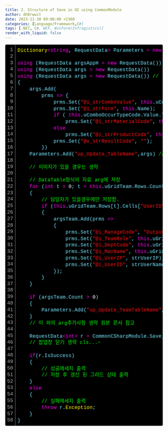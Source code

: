 ```yaml
---
title: 2. Structure of Save in UI using CommonModule
author: dh0rwwit
date: 2023-11-30 09:00:00 +2300
categories: [Language/Framework,C#]
tags: [.NET, C#, WCF, Winform(Infragistics)]
render_with_liquid: false
---
```


<div class="colorscripter-code" style="color:#73E1F7;font-family:Consolas, 'Liberation Mono', Menlo, Courier, monospace !important; position:relative !important;overflow:auto"><table class="colorscripter-code-table" style="margin:0;padding:0;border:none;background-color:#000000;border-radius:4px;" cellspacing="0" cellpadding="0"><tr><td style="padding:6px;border-right:2px solid #4f4f4f"><div style="margin:0;padding:0;word-break:normal;text-align:right;color:#aaa;font-family:Consolas, 'Liberation Mono', Menlo, Courier, monospace !important;line-height:130%"><div style="line-height:130%">1</div><div style="line-height:130%">2</div><div style="line-height:130%">3</div><div style="line-height:130%">4</div><div style="line-height:130%">5</div><div style="line-height:130%">6</div><div style="line-height:130%">7</div><div style="line-height:130%">8</div><div style="line-height:130%">9</div><div style="line-height:130%">10</div><div style="line-height:130%">11</div><div style="line-height:130%">12</div><div style="line-height:130%">13</div><div style="line-height:130%">14</div><div style="line-height:130%">15</div><div style="line-height:130%">16</div><div style="line-height:130%">17</div><div style="line-height:130%">18</div><div style="line-height:130%">19</div><div style="line-height:130%">20</div><div style="line-height:130%">21</div><div style="line-height:130%">22</div><div style="line-height:130%">23</div><div style="line-height:130%">24</div><div style="line-height:130%">25</div><div style="line-height:130%">26</div><div style="line-height:130%">27</div><div style="line-height:130%">28</div><div style="line-height:130%">29</div><div style="line-height:130%">30</div><div style="line-height:130%">31</div><div style="line-height:130%">32</div><div style="line-height:130%">33</div><div style="line-height:130%">34</div><div style="line-height:130%">35</div><div style="line-height:130%">36</div><div style="line-height:130%">37</div><div style="line-height:130%">38</div><div style="line-height:130%">39</div><div style="line-height:130%">40</div><div style="line-height:130%">41</div><div style="line-height:130%">42</div><div style="line-height:130%">43</div><div style="line-height:130%">44</div><div style="line-height:130%">45</div><div style="line-height:130%">46</div><div style="line-height:130%">47</div><div style="line-height:130%">48</div><div style="line-height:130%">49</div><div style="line-height:130%">50</div><div style="line-height:130%">51</div><div style="line-height:130%">52</div><div style="line-height:130%">53</div><div style="line-height:130%">54</div><div style="line-height:130%">55</div><div style="line-height:130%">56</div><div style="line-height:130%">57</div><div style="line-height:130%">58</div></div></td><td style="padding:6px 0;text-align:left"><div style="margin:0;padding:0;color:#73E1F7;font-family:Consolas, 'Liberation Mono', Menlo, Courier, monospace !important;line-height:130%"><div style="padding:0 6px; white-space:pre; line-height:130%"><span style="color:#FEF705">Dictionary</span><span style="color:#FE05F2">&lt;</span><span style="color:#FE05F2">string</span>,&nbsp;RequestData<span style="color:#FEF705"></span><span style="color:#FE05F2">&gt;</span>&nbsp;Parameters&nbsp;<span style="color:#FEF705"></span><span style="color:#FE05F2">=</span>&nbsp;<span style="color:#FE05F2">new</span>&nbsp;<span style="color:#FEF705">Dictionary</span><span style="color:#FE05F2">&lt;</span><span style="color:#FE05F2">string</span>,&nbsp;RequestData<span style="color:#FEF705"></span><span style="color:#FE05F2">&gt;</span>();&nbsp;</div><div style="padding:0 6px; white-space:pre; line-height:130%">&nbsp;</div><div style="padding:0 6px; white-space:pre; line-height:130%"><span style="color:#FE05F2">using</span>&nbsp;(RequestData&nbsp;argsAppH&nbsp;<span style="color:#FEF705"></span><span style="color:#FE05F2">=</span>&nbsp;<span style="color:#FE05F2">new</span>&nbsp;RequestData())</div><div style="padding:0 6px; white-space:pre; line-height:130%"><span style="color:#FE05F2">using</span>&nbsp;(RequestData&nbsp;args&nbsp;<span style="color:#FEF705"></span><span style="color:#FE05F2">=</span>&nbsp;<span style="color:#FE05F2">new</span>&nbsp;RequestData())</div><div style="padding:0 6px; white-space:pre; line-height:130%"><span style="color:#FE05F2">using</span>&nbsp;(RequestData&nbsp;args&nbsp;<span style="color:#FEF705"></span><span style="color:#FE05F2">=</span>&nbsp;<span style="color:#FE05F2">new</span>&nbsp;RequestData())&nbsp;<span style="color:#05F508">//&nbsp;...</span></div><div style="padding:0 6px; white-space:pre; line-height:130%">{</div><div style="padding:0 6px; white-space:pre; line-height:130%">&nbsp;&nbsp;&nbsp;&nbsp;args.Add(</div><div style="padding:0 6px; white-space:pre; line-height:130%">&nbsp;&nbsp;&nbsp;&nbsp;&nbsp;&nbsp;&nbsp;&nbsp;prms&nbsp;<span style="color:#FEF705"></span><span style="color:#FE05F2">=</span><span style="color:#FEF705"></span><span style="color:#FE05F2">&gt;</span>&nbsp;{</div><div style="padding:0 6px; white-space:pre; line-height:130%">&nbsp;&nbsp;&nbsp;&nbsp;&nbsp;&nbsp;&nbsp;&nbsp;&nbsp;&nbsp;&nbsp;&nbsp;prms.Set(<span style="color:#FA1216">"@i_strComboValue"</span>,&nbsp;<span style="color:#FE05F2">this</span>.uComboValue.Value.ToString());</div><div style="padding:0 6px; white-space:pre; line-height:130%">&nbsp;&nbsp;&nbsp;&nbsp;&nbsp;&nbsp;&nbsp;&nbsp;&nbsp;&nbsp;&nbsp;&nbsp;prms.Set(<span style="color:#FA1216">"@i_strForm"</span>,&nbsp;<span style="color:#FE05F2">this</span>.Name);</div><div style="padding:0 6px; white-space:pre; line-height:130%">&nbsp;&nbsp;&nbsp;&nbsp;&nbsp;&nbsp;&nbsp;&nbsp;&nbsp;&nbsp;&nbsp;&nbsp;<span style="color:#FE05F2">if</span>&nbsp;(&nbsp;<span style="color:#FE05F2">this</span>.uComboOccurTypeCode.Value.ToString()&nbsp;<span style="color:#FEF705"></span><span style="color:#FE05F2">=</span><span style="color:#FEF705"></span><span style="color:#FE05F2">=</span><span style="color:#FA1216">"I"</span>)</div><div style="padding:0 6px; white-space:pre; line-height:130%">&nbsp;&nbsp;&nbsp;&nbsp;&nbsp;&nbsp;&nbsp;&nbsp;&nbsp;&nbsp;&nbsp;&nbsp;&nbsp;&nbsp;&nbsp;&nbsp;prms.Set(<span style="color:#FA1216">"@i_strMaterialCode"</span>,&nbsp;<span style="color:#FE05F2">this</span>.uTextMaterialCode.Text);</div><div style="padding:0 6px; white-space:pre; line-height:130%">&nbsp;&nbsp;&nbsp;&nbsp;&nbsp;&nbsp;&nbsp;&nbsp;&nbsp;&nbsp;&nbsp;&nbsp;<span style="color:#FE05F2">else</span>&nbsp;</div><div style="padding:0 6px; white-space:pre; line-height:130%">&nbsp;&nbsp;&nbsp;&nbsp;&nbsp;&nbsp;&nbsp;&nbsp;&nbsp;&nbsp;&nbsp;&nbsp;&nbsp;&nbsp;&nbsp;&nbsp;prms.Set(<span style="color:#FA1216">"@i_strProductCode"</span>,&nbsp;<span style="color:#FE05F2">this</span>.uTextMaterialCode.Text);</div><div style="padding:0 6px; white-space:pre; line-height:130%">&nbsp;&nbsp;&nbsp;&nbsp;&nbsp;&nbsp;&nbsp;&nbsp;&nbsp;&nbsp;&nbsp;&nbsp;prms.Set(<span style="color:#FA1216">"@o_strResultCode"</span>,&nbsp;<span style="color:#FA1216">""</span>);</div><div style="padding:0 6px; white-space:pre; line-height:130%">&nbsp;&nbsp;&nbsp;&nbsp;&nbsp;&nbsp;&nbsp;&nbsp;})</div><div style="padding:0 6px; white-space:pre; line-height:130%">&nbsp;&nbsp;&nbsp;&nbsp;Parameters.Add(<span style="color:#FA1216">"up_Update_TableName"</span>,args)&nbsp;<span style="color:#05F508">//&nbsp;웹&nbsp;서비스,svc디버깅할&nbsp;필요없이&nbsp;UI에서&nbsp;프로시저&nbsp;확인&nbsp;가능.</span></div><div style="padding:0 6px; white-space:pre; line-height:130%">&nbsp;</div><div style="padding:0 6px; white-space:pre; line-height:130%">&nbsp;&nbsp;&nbsp;&nbsp;<span style="color:#05F508">//&nbsp;이미지가&nbsp;있을&nbsp;경우는&nbsp;생략</span></div><div style="padding:0 6px; white-space:pre; line-height:130%">&nbsp;</div><div style="padding:0 6px; white-space:pre; line-height:130%">&nbsp;&nbsp;&nbsp;&nbsp;<span style="color:#05F508">//&nbsp;DataTable형식의&nbsp;자료&nbsp;arg에&nbsp;저장</span></div><div style="padding:0 6px; white-space:pre; line-height:130%">&nbsp;&nbsp;&nbsp;&nbsp;<span style="color:#FE05F2">for</span>&nbsp;(<span style="color:#FE05F2">int</span>&nbsp;t&nbsp;<span style="color:#FEF705"></span><span style="color:#FE05F2">=</span>&nbsp;<span style="color:#FEFEFE">0</span>;&nbsp;t&nbsp;<span style="color:#FEF705"></span><span style="color:#FE05F2">&lt;</span>&nbsp;<span style="color:#FE05F2">this</span>.uGridTeam.Rows.Count;&nbsp;t<span style="color:#FEF705"></span><span style="color:#FE05F2">+</span><span style="color:#FEF705"></span><span style="color:#FE05F2">+</span>)&nbsp;<span style="color:#05F508">//&nbsp;foreach써도&nbsp;무방</span></div><div style="padding:0 6px; white-space:pre; line-height:130%">&nbsp;&nbsp;&nbsp;&nbsp;{</div><div style="padding:0 6px; white-space:pre; line-height:130%">&nbsp;&nbsp;&nbsp;&nbsp;&nbsp;&nbsp;&nbsp;&nbsp;<span style="color:#05F508">//&nbsp;담당자가&nbsp;있을경우에만&nbsp;저장함.</span></div><div style="padding:0 6px; white-space:pre; line-height:130%">&nbsp;&nbsp;&nbsp;&nbsp;&nbsp;&nbsp;&nbsp;&nbsp;<span style="color:#FE05F2">if</span>&nbsp;(<span style="color:#FE05F2">this</span>.uGridTeam.Rows[t].Cells[<span style="color:#FA1216">"UserID"</span>].Value.ToString().Length&nbsp;<span style="color:#FEF705"></span><span style="color:#FE05F2">&gt;</span>&nbsp;<span style="color:#FEFEFE">0</span>)</div><div style="padding:0 6px; white-space:pre; line-height:130%">&nbsp;&nbsp;&nbsp;&nbsp;&nbsp;&nbsp;&nbsp;&nbsp;{</div><div style="padding:0 6px; white-space:pre; line-height:130%">&nbsp;&nbsp;&nbsp;&nbsp;&nbsp;&nbsp;&nbsp;&nbsp;&nbsp;&nbsp;&nbsp;&nbsp;argsTeam.Add(prms&nbsp;<span style="color:#FEF705"></span><span style="color:#FE05F2">=</span><span style="color:#FEF705"></span><span style="color:#FE05F2">&gt;</span></div><div style="padding:0 6px; white-space:pre; line-height:130%">&nbsp;&nbsp;&nbsp;&nbsp;&nbsp;&nbsp;&nbsp;&nbsp;&nbsp;&nbsp;&nbsp;&nbsp;{</div><div style="padding:0 6px; white-space:pre; line-height:130%">&nbsp;&nbsp;&nbsp;&nbsp;&nbsp;&nbsp;&nbsp;&nbsp;&nbsp;&nbsp;&nbsp;&nbsp;&nbsp;&nbsp;&nbsp;&nbsp;prms.Set(<span style="color:#FA1216">"@i_ManageCode"</span>,&nbsp;<span style="color:#FA1216">"Output:strManageCode"</span>);</div><div style="padding:0 6px; white-space:pre; line-height:130%">&nbsp;&nbsp;&nbsp;&nbsp;&nbsp;&nbsp;&nbsp;&nbsp;&nbsp;&nbsp;&nbsp;&nbsp;&nbsp;&nbsp;&nbsp;&nbsp;prms.Set(<span style="color:#FA1216">"@i_TeamRole"</span>,&nbsp;<span style="color:#FE05F2">this</span>.uGridTeam.Rows[t].Cells[<span style="color:#FA1216">"TeamRole"</span>].Value);</div><div style="padding:0 6px; white-space:pre; line-height:130%">&nbsp;&nbsp;&nbsp;&nbsp;&nbsp;&nbsp;&nbsp;&nbsp;&nbsp;&nbsp;&nbsp;&nbsp;&nbsp;&nbsp;&nbsp;&nbsp;prms.Set(<span style="color:#FA1216">"@i_DeptCode"</span>,&nbsp;<span style="color:#FE05F2">this</span>.uGridTeam.Rows[t].Cells[<span style="color:#FA1216">"DeptCode"</span>].Value);</div><div style="padding:0 6px; white-space:pre; line-height:130%">&nbsp;&nbsp;&nbsp;&nbsp;&nbsp;&nbsp;&nbsp;&nbsp;&nbsp;&nbsp;&nbsp;&nbsp;&nbsp;&nbsp;&nbsp;&nbsp;prms.Set(<span style="color:#FA1216">"@i_ManName"</span>,&nbsp;<span style="color:#FE05F2">this</span>.uGridTeam.Rows[t].Cells[<span style="color:#FA1216">"UserName"</span>].Value);&nbsp;</div><div style="padding:0 6px; white-space:pre; line-height:130%">&nbsp;&nbsp;&nbsp;&nbsp;&nbsp;&nbsp;&nbsp;&nbsp;&nbsp;&nbsp;&nbsp;&nbsp;&nbsp;&nbsp;&nbsp;&nbsp;prms.Set(<span style="color:#FA1216">"@i_UserIP"</span>,&nbsp;strUserIP);</div><div style="padding:0 6px; white-space:pre; line-height:130%">&nbsp;&nbsp;&nbsp;&nbsp;&nbsp;&nbsp;&nbsp;&nbsp;&nbsp;&nbsp;&nbsp;&nbsp;&nbsp;&nbsp;&nbsp;&nbsp;prms.Set(<span style="color:#FA1216">"@i_UserID"</span>,&nbsp;strUserName);</div><div style="padding:0 6px; white-space:pre; line-height:130%">&nbsp;&nbsp;&nbsp;&nbsp;&nbsp;&nbsp;&nbsp;&nbsp;&nbsp;&nbsp;&nbsp;&nbsp;});</div><div style="padding:0 6px; white-space:pre; line-height:130%">&nbsp;&nbsp;&nbsp;&nbsp;&nbsp;&nbsp;&nbsp;&nbsp;}</div><div style="padding:0 6px; white-space:pre; line-height:130%">&nbsp;&nbsp;&nbsp;&nbsp;}</div><div style="padding:0 6px; white-space:pre; line-height:130%">&nbsp;</div><div style="padding:0 6px; white-space:pre; line-height:130%">&nbsp;&nbsp;&nbsp;&nbsp;<span style="color:#FE05F2">if</span>&nbsp;(argsTeam.Count&nbsp;<span style="color:#FEF705"></span><span style="color:#FE05F2">&gt;</span>&nbsp;<span style="color:#FEFEFE">0</span>)</div><div style="padding:0 6px; white-space:pre; line-height:130%">&nbsp;&nbsp;&nbsp;&nbsp;{</div><div style="padding:0 6px; white-space:pre; line-height:130%">&nbsp;&nbsp;&nbsp;&nbsp;&nbsp;&nbsp;&nbsp;&nbsp;Parameters.Add(<span style="color:#FA1216">"up_Update_TeamTableName"</span>,&nbsp;argsTeam);</div><div style="padding:0 6px; white-space:pre; line-height:130%">&nbsp;&nbsp;&nbsp;&nbsp;}</div><div style="padding:0 6px; white-space:pre; line-height:130%">&nbsp;&nbsp;&nbsp;&nbsp;<span style="color:#05F508">//&nbsp;이&nbsp;외의&nbsp;arg추가사항&nbsp;생략&nbsp;원본&nbsp;문서&nbsp;참고</span></div><div style="padding:0 6px; white-space:pre; line-height:130%">&nbsp;</div><div style="padding:0 6px; white-space:pre; line-height:130%">&nbsp;&nbsp;&nbsp;&nbsp;RequestData<span style="color:#FEF705"></span><span style="color:#FE05F2">&lt;</span><span style="color:#FE05F2">int</span><span style="color:#FE05F2">&gt;</span>&nbsp;r&nbsp;<span style="color:#FEF705"></span><span style="color:#FE05F2">=</span>&nbsp;CommonCSharpModule.Save_CommonClass(Parameters);&nbsp;<span style="color:#05F508">//&nbsp;저장&nbsp;결과는&nbsp;1&nbsp;또는&nbsp;0</span></div><div style="padding:0 6px; white-space:pre; line-height:130%">&nbsp;&nbsp;&nbsp;&nbsp;<span style="color:#05F508">//&nbsp;팝업창&nbsp;닫기&nbsp;생략&nbsp;cls...~</span></div><div style="padding:0 6px; white-space:pre; line-height:130%">&nbsp;</div><div style="padding:0 6px; white-space:pre; line-height:130%">&nbsp;&nbsp;&nbsp;&nbsp;<span style="color:#FE05F2">if</span>(r.IsSuccess)</div><div style="padding:0 6px; white-space:pre; line-height:130%">&nbsp;&nbsp;&nbsp;&nbsp;{</div><div style="padding:0 6px; white-space:pre; line-height:130%">&nbsp;&nbsp;&nbsp;&nbsp;&nbsp;&nbsp;&nbsp;&nbsp;<span style="color:#05F508">//&nbsp;성공메세지&nbsp;출력</span></div><div style="padding:0 6px; white-space:pre; line-height:130%">&nbsp;&nbsp;&nbsp;&nbsp;&nbsp;&nbsp;&nbsp;&nbsp;<span style="color:#05F508">//&nbsp;저장&nbsp;후&nbsp;갱신&nbsp;된&nbsp;그리드&nbsp;상태&nbsp;출력</span></div><div style="padding:0 6px; white-space:pre; line-height:130%">&nbsp;&nbsp;&nbsp;&nbsp;}</div><div style="padding:0 6px; white-space:pre; line-height:130%">&nbsp;&nbsp;&nbsp;&nbsp;<span style="color:#FE05F2">else</span>&nbsp;</div><div style="padding:0 6px; white-space:pre; line-height:130%">&nbsp;&nbsp;&nbsp;&nbsp;{</div><div style="padding:0 6px; white-space:pre; line-height:130%">&nbsp;&nbsp;&nbsp;&nbsp;&nbsp;&nbsp;&nbsp;&nbsp;<span style="color:#05F508">//&nbsp;실패메세지&nbsp;출력</span></div><div style="padding:0 6px; white-space:pre; line-height:130%">&nbsp;&nbsp;&nbsp;&nbsp;&nbsp;&nbsp;&nbsp;&nbsp;<span style="color:#FE05F2">throw</span>&nbsp;r.<span style="color:#FEF705">Exception</span>;&nbsp;</div><div style="padding:0 6px; white-space:pre; line-height:130%">&nbsp;&nbsp;&nbsp;&nbsp;}</div><div style="padding:0 6px; white-space:pre; line-height:130%">}</div></div><div style="text-align:right;margin-top:-13px;margin-right:5px;font-size:9px;font-style:italic"><a  target="_blank" style="color:#4f4f4ftext-decoration:none">Colored by Color Scripter</a></div></td><td style="vertical-align:bottom;padding:0 2px 4px 0"><a href="http://colorscripter.com/info#e" target="_blank" style="text-decoration:none;color:white"><span style="font-size:9px;word-break:normal;background-color:#4f4f4f;color:white;border-radius:10px;padding:1px"></span></a></td></tr></table></div>

